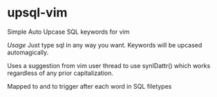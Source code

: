 upsql-vim
=========

Simple Auto Upcase SQL keywords for vim

*Usage*
Just type sql in any way you want. Keywords will be upcased automagically.

Uses a suggestion from vim user thread to use synIDattr() which works
regardless of any prior capitalization.

Mapped to <space> and <Cr> to trigger after each word in SQL filetypes

